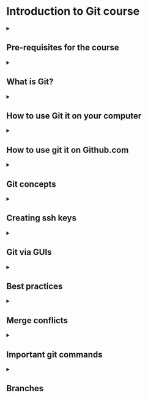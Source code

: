 # Introduction to Git course

<details><summary><h2>Pre-requisites for the course</h2></summary>

 - sign up for a [github.com account](https://github.com/) and make sure you remember the password to sign in
 - make sure that git is installed on your machine.  You can check this by typing: 

```
git -- version
```
</details>

<details><summary><h2>
What is Git?</h2></summary>

Git is a version control system that allows you to track and save changes to your projects, files, code etc by taking annotated, reversible snapshots of your repositories. 
</details>


<details><summary><h2>
How to use Git it on your computer</h2></summary>

1. Navigate to the directory where you want to create your Git repository. For example, if you want to create a repository for a new project called "myproject", you would navigate to the directory where you want to store your project and run the following command:

```
$ git init myproject
```
2. This will create a new directory called "myproject" that is now a Git repository. You can navigate into the directory and start adding files to it.
3. After adding some files, you can check the status of your repository using the command:

```
$ git status
```
This will show you which files have been modified or added since the last commit.

4. To add these changes to your repository, you need to first stage them. You can do this by running the command:

```
$ git add .
```

This will add all the changes you've made to the "staging area".

5. Once the changes are staged, you can commit them to your repository by running the command:

```
$ git commit -m "Initial commit"
```

This will save the changes to the repository and add a message describing the commit.

6. After commit, you can push the code to your remote repository (Github, Bitbucket, Gitlab etc.)

```
$ git push origin <branch-name>
```

</details>


<details><summary><h2>
How to use git it on Github.com
</h2></summary>

### Organisation of Github
Git is organized in repositories. You can create, commit into and anoate into repositories right on github.

### How create a new repository on Github:
1. First, make sure you have a GitHub account and are logged in. You can sign up for an account at https://github.com/.

2. Next, navigate to the main page of GitHub and click the "New repository" button.

3. You will be prompted to enter a name for your repository and a brief description. You can also choose to make the repository public or private. Once you have filled in the information, click the "Create repository" button.

4. Now you will be taken to the main page of your new repository. On this page, you will see the repository's URL, which you will need in the next step.

5. Next, open a terminal window on your computer and navigate to the directory where you want to store a local copy of your repository.

To clone your newly created repository, you need to run the command:

```
$ git clone https://github.com/<username>/<reponame>.git
```

7. This command will create a new directory with the same name as your repository and download a copy of the repository to your computer. You can navigate into the directory and start adding files to it.
   
</details>

<details><summary><h2>
Git concepts </h2></summary>

### .gitignore
The .gitignore file includes all files that are not being tracked. 

### readme.md
###  contributing.md

</details>

<details><summary><h2>
Creating ssh keys </h2></summary>

Type the following in your terminal to create a new ssh key pair
![](img/Picture1.png)

add the key pair to your .ssh file:
![](img/Picture2.png)

copy the public(!) part of the pair
![](img/Picture3.png)

Add public(!) key to git hub:

<!--- 
![](img/Picture4.png)
![](img/Picture5.png)
--->

</details>


<details><summary><h2>Git via GUIs</h2></summary>

### VScode

### Github Desktob
</details>

<details><summary><h2>Best practices</h2></summary>

1. You should have at least two branches: *main* and *dev*. 
</details>

<details><summary><h2>Merge conflicts</h2></summary>
</details>

<details><summary><h2>Important git commands</h2></summary>

## Commands

### show the status of the working tree
```
git status
```
### show local changes
``` 
git diff
```
Go back from `git  diff` by trying `q`
### staging
```
git add file
```
### committing
```
git commit -m "my commit"
```
### staging  and committing
```
git commit -a -m "Intro to git"
```
### push to remote (publish)
```
git push
```
</details>

<details><summary><h2>Branches </h2></summary>

#### new branch and publish it to remote
```
git checkout -b dev
git push -u origin dev
```
</details>
